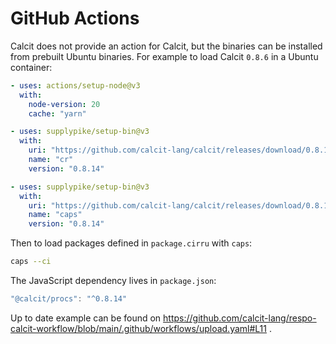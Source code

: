 # GitHub Actions

Calcit does not provide an action for Calcit, but the binaries can be installed from prebuilt Ubuntu binaries. For example to load Calcit `0.8.6` in a Ubuntu container:

```yaml
- uses: actions/setup-node@v3
  with:
    node-version: 20
    cache: "yarn"

- uses: supplypike/setup-bin@v3
  with:
    uri: "https://github.com/calcit-lang/calcit/releases/download/0.8.14/cr"
    name: "cr"
    version: "0.8.14"

- uses: supplypike/setup-bin@v3
  with:
    uri: "https://github.com/calcit-lang/calcit/releases/download/0.8.14/caps"
    name: "caps"
    version: "0.8.14"
```

Then to load packages defined in `package.cirru` with `caps`:

```bash
caps --ci
```

The JavaScript dependency lives in `package.json`:

```js
"@calcit/procs": "^0.8.14"
```

Up to date example can be found on https://github.com/calcit-lang/respo-calcit-workflow/blob/main/.github/workflows/upload.yaml#L11 .
